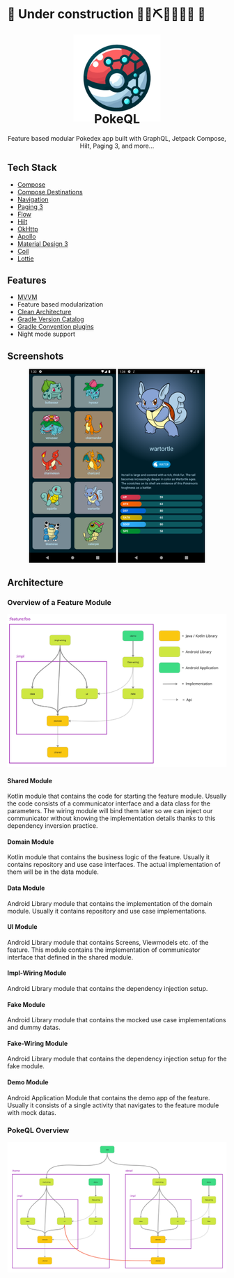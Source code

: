 # 🚧 Under construction 👷‍♀️⛏👷🔧️👷🔧 🚧

<p align="center"><img src="resources/logo.png" alt="PokeQL" width="200px"></p>
<h1 align="center" style="margin-top: -40px">PokeQL</h1>
<p align="center">  
Feature based modular Pokedex app built with GraphQL, Jetpack Compose, Hilt, Paging 3, and more...
</p>

## Tech Stack

- [Compose](https://developer.android.com/jetpack/compose)
- [Compose Destinations](https://composedestinations.rafaelcosta.xyz/)
- [Navigation](https://developer.android.com/topic/libraries/architecture/navigation/)
- [Paging 3](https://developer.android.com/topic/libraries/architecture/paging/v3-overview)
- [Flow](https://developer.android.com/kotlin/flow)
- [Hilt](https://dagger.dev/hilt/)
- [OkHttp](https://square.github.io/okhttp/)
- [Apollo](https://www.apollographql.com/docs/kotlin/)
- [Material Design 3](https://developer.android.com/jetpack/compose/designsystems/material3)
- [Coil](https://coil-kt.github.io/coil/)
- [Lottie](https://airbnb.design/lottie/)

## Features

- [MVVM](https://en.wikipedia.org/wiki/Model%E2%80%93view%E2%80%93viewmodel)
- Feature based modularization
- [Clean Architecture](https://blog.cleancoder.com/uncle-bob/2012/08/13/the-clean-architecture.html)
- [Gradle Version Catalog](https://docs.gradle.org/current/userguide/platforms.html#sub:version-catalog)
- [Gradle Convention plugins](https://docs.gradle.org/current/samples/sample_sharing_convention_plugins_with_build_logic.html)
- Night mode support

## Screenshots

<p align="center">
<img src="resources/ss1.png" alt="PokeQL" width="200px">
<img src="resources/ss2.png" alt="PokeQL" width="200px">
</p>

## Architecture

### Overview of a Feature Module

<p align="center"><img src="resources/module.png" alt="Feature" width="600px"></p>

#### Shared Module

Kotlin module that contains the code for starting the feature module.
Usually the code consists of a communicator interface and a data class for the parameters.
The wiring module will bind them later so we can inject our communicator without knowing the
implementation details thanks to this dependency inversion practice.

#### Domain Module

Kotlin module that contains the business logic of the feature.
Usually it contains repository and use case interfaces. The actual implementation of them will be in
the data module.

#### Data Module

Android Library module that contains the implementation of the domain module.
Usually it contains repository and use case implementations.

#### UI Module

Android Library module that contains Screens, Viewmodels etc. of the feature.
This module contains the implementation of communicator interface that defined in the shared module.

#### Impl-Wiring Module

Android Library module that contains the dependency injection setup.

#### Fake Module

Android Library module that contains the mocked use case implementations and dummy datas.

#### Fake-Wiring Module

Android Library module that contains the dependency injection setup for the fake module.

#### Demo Module

Android Application Module that contains the demo app of the feature. Usually it consists of a
single activity that navigates to the feature module with mock datas.

### PokeQL Overview

<p align="center"><img src="resources/app_architecture.png" alt="PokeQL" width="600px"></p>
